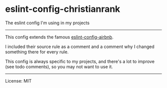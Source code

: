 # eslint-config-christianrank

The eslint config I'm using in my projects

--------------------------------------------------------------------------------

This config extends the famous [eslint-config-airbnb](https://www.npmjs.com/package/eslint-config-airbnb).

I included their source rule as a comment and a comment why I changed something there for every rule.

This config is always specific to my projects, and there's a lot to improve (see todo comments), so you may not want to use it.

--------------------------------------------------------------------------------

License: MIT

